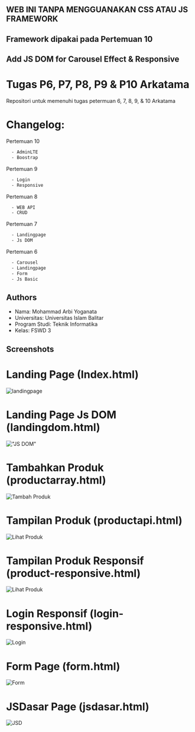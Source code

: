 ## WEB INI TANPA MENGGUANAKAN CSS ATAU JS FRAMEWORK
## Framework dipakai pada Pertemuan 10

## Add JS DOM for Carousel Effect & Responsive

# Tugas P6, P7, P8, P9 & P10 Arkatama

Repositori untuk memenuhi tugas petermuan 6, 7, 8, 9, & 10 Arkatama

# Changelog:

Pertemuan 10

```bash
  - AdminLTE
  - Boostrap
```

Pertemuan 9

```bash
  - Login
  - Responsive
```

Pertemuan 8

```bash
  - WEB API
  - CRUD
```

Pertemuan 7

```bash
  - Landingpage
  - Js DOM
```

Pertemuan 6

```bash
  - Carousel
  - Landingpage
  - Form
  - Js Basic
```

## Authors

- Nama: Mohammad Arbi Yoganata
- Universitas: Universitas Islam Balitar
- Program Studi: Teknik Informatika
- Kelas: FSWD 3

## Screenshots

# Landing Page (Index.html)

![landingpage](dist/img/suma/ghlpage.png)

# Landing Page Js DOM (landingdom.html)

!["JS DOM"](dist/img/suma/ghldompage.png)

# Tambahkan Produk (productarray.html)

![Tambah Produk](dist/img/suma/ghprpage.png)

# Tampilan Produk (productapi.html)

![Lihat Produk](dist/img/suma/ghpapage.png)

# Tampilan Produk Responsif (product-responsive.html)

![Lihat Produk](dist/img/suma/produkresp.png)

# Login Responsif (login-responsive.html)

![Login](dist/img/suma/loginresp.png)

# Form Page (form.html)

![Form](dist/img/suma/ghfpage.png)

# JSDasar Page (jsdasar.html)

![JSD](dist/img/suma/ghumpage.png)
